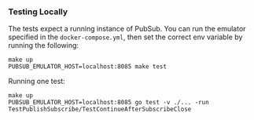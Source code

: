 ### Testing Locally

The tests expect a running instance of PubSub. You can run the emulator specified in the `docker-compose.yml`, then set the correct env variable by running the following:

```
make up
PUBSUB_EMULATOR_HOST=localhost:8085 make test
```

Running one test:

```
make up
PUBSUB_EMULATOR_HOST=localhost:8085 go test -v ./... -run TestPublishSubscribe/TestContinueAfterSubscribeClose
```
